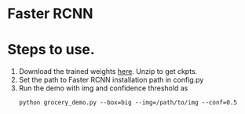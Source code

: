 # Faster RCNN

# Steps to use.

1. Download the trained weights <a href="https://drive.google.com/open?id=15QvppUCSvmxEr3LDK6LxnYeYP7TC2Mkl">here</a>. Unzip to get ckpts.
2. Set the path to Faster RCNN installation path in config.py
3. Run the demo with img and confidence threshold as 
	```
	python grocery_demo.py --box=big --img=/path/to/img --conf=0.5
	``` 


